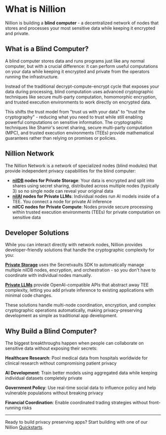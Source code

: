 # What is Nillion

Nillion is building a **blind computer** - a decentralized network of nodes that stores and processes your most sensitive data while keeping it encrypted and private.

## What is a Blind Computer?

A blind computer stores data and runs programs just like any normal computer, but with a crucial difference: it can perform useful computations on your data while keeping it encrypted and private from the operators running the infrastructure.

Instead of the traditional decrypt-compute-encrypt cycle that exposes your data during processing, blind computation uses advanced cryptographic techniques like secure multi-party computation, homomorphic encryption, and trusted execution environments to work directly on encrypted data.

This shifts the trust model from "trust us with your data" to "trust the cryptography" - reducing what you need to trust while still enabling powerful computations on sensitive information. The cryptographic techniques like Shamir's secret sharing, secure multi-party computation (MPC), and trusted execution environments (TEEs) provide mathematical guarantees rather than relying on promises or policies.

## Nillion Network

The Nillion Network is a network of specialized nodes (blind modules) that provide independent privacy capabilities for the blind computer:

- **[nilDB](/learn/blind-modules#nildb) nodes for Private Storage**: Your data is encrypted and split into shares using secret sharing, distributed across multiple nodes (typically 3) so no single node can reveal your original data
- **[nilAI](/learn/blind-modules#nilai) nodes for Private LLMs**: Individual nodes run AI models inside of a TEE. You connect a node for private AI inference
- **nilCC nodes for Private Compute**: Nodes provide secure processing within trusted execution environments (TEEs) for private computation on sensitive data

## Developer Solutions

While you can interact directly with network nodes, Nillion provides developer-friendly solutions that handle the cryptographic complexity for you:

**[Private Storage](/build/private-storage/overview)** uses the Secretvaults SDK to automatically manage multiple nilDB nodes, encryption, and orchestration - so you don't have to coordinate with individual nodes manually.

**[Private LLMs](/build/private-llms/overview)** provide OpenAI-compatible APIs that abstract away TEE complexity, letting you add private inference to existing applications with minimal code changes.

These solutions handle multi-node coordination, encryption, and complex cryptographic operations automatically, making privacy-preserving development as simple as traditional app development.

## Why Build a Blind Computer?

The biggest breakthroughs happen when people can collaborate on sensitive data without exposing their secrets:

**Healthcare Research**: Pool medical data from hospitals worldwide for clinical research without compromising patient privacy

**AI Development**: Train better models using aggregated data while keeping individual datasets completely private

**Government Policy**: Use real-time social data to influence policy and help vulnerable populations without breaking privacy

**Financial Coordination**: Enable coordinated trading strategies without front-running risks

---

Ready to build privacy preserving apps? Start building with one of our Nillion [Quickstarts](/build/quickstart).

